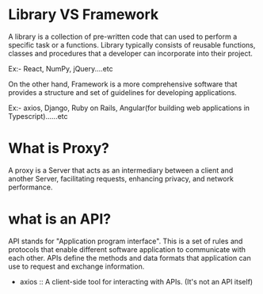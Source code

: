 # Library VS Framework

A library is a collection of pre-written code that can used to perform a specific task or a functions. Library typically consists of reusable functions, classes and procedures that a developer can incorporate into their project.

Ex:- React, NumPy, jQuery....etc

On the other hand, Framework is a more comprehensive software that provides a structure and set of guidelines for developing applications.

Ex:- axios, Django, Ruby on Rails, Angular(for building web applications in Typescript)......etc

# What is Proxy?

A proxy is a Server that acts as an intermediary between a client and another Server, facilitating requests, enhancing privacy, and network performance.

# what is an API?

API stands for "Application program interface". This is a set of rules and protocols that enable different software application to communicate with each other. APIs define the methods and data formats that application can use to request and exchange information.

- axios :: A client-side tool for interacting with APIs. (It's not an API itself)
